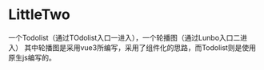 # LittleTwo
一个Todolist（通过TOdolist入口一进入），一个轮播图（通过Lunbo入口二进入）
其中轮播图是采用vue3所编写，采用了组件化的思路，而Todolist则是使用原生js编写的。
